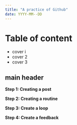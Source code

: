 ```yaml
---
title: "A practice of Github"
date: YYYY-MM--DD
---
```


# Table of content
- cover i
- cover 2
- cover 3

## main header
**Step 1: Creating a post**

**Step 2: Creating a routine**

**Step 3: Create a loop**

**Step 4: Create a feedback**
